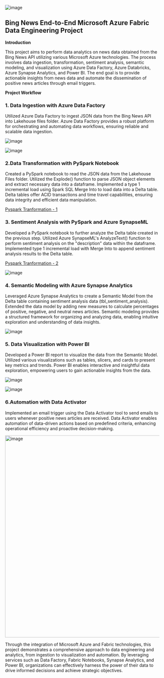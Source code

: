 ![image](https://github.com/Reshmarathod/Bing-News-End-to-End-Microsoft-Azure-Fabric-Data-Engineering-Project-Pyspark/assets/146751905/1391ca22-1ef3-4055-9546-212bc5ef800d)


## Bing News End-to-End Microsoft Azure Fabric Data Engineering Project

**Introduction**

This project aims to perform data analytics on news data obtained from the Bing News API utilizing various Microsoft Azure technologies. The process involves data ingestion, transformation, sentiment analysis, semantic modeling, and visualization using Azure Data Factory, Azure Databricks, Azure Synapse Analytics, and Power BI. The end goal is to provide actionable insights from news data and automate the dissemination of positive news articles through email triggers.

**Project Workflow**

### 1. Data Ingestion with Azure Data Factory

Utilized Azure Data Factory to ingest JSON data from the Bing News API into Lakehouse files folder. Azure Data 
Factory provides a robust platform for orchestrating and automating data workflows, ensuring reliable and scalable 
data ingestion.

 ![image](https://github.com/Reshmarathod/Bing-News-End-to-End-Microsoft-Azure-Fabric-Data-Engineering-Project-Pyspark/assets/146751905/95385307-387c-43d9-9f9b-45e73aec67ed)


![image](https://github.com/Reshmarathod/Bing-News-End-to-End-Microsoft-Azure-Fabric-Data-Engineering-Project-Pyspark/assets/146751905/cf80e417-3100-4a4a-8f78-1ba8f262a2ea)





### 2.Data Transformation with PySpark Notebook

Created a PySpark notebook to read the JSON data from the Lakehouse Files folder. Utilized the Explode() function 
to parse JSON object elements and extract necessary data into a dataframe. Implemented a type 1 incremental load 
using Spark SQL Merge Into to load data into a Delta table. Delta tables offer ACID transactions and time travel 
capabilities, ensuring data integrity and efficient data manipulation.

  [Pyspark Tranformation - 1](https://github.com/Reshmarathod/Bing-News-End-to-End-Microsoft-Azure-Fabric-Data-Engineering-Project-Pyspark/blob/main/Transformation-1.ipynb)



### 3. Sentiment Analysis with PySpark and Azure SynapseML

Developed a PySpark notebook to further analyze the Delta table created in the previous step. Utilized Azure 
SynapseML's AnalyzeText() function to perform sentiment analysis on the "description" data within the dataframe. 
Implemented type 1 incremental load with Merge Into to append sentiment analysis results to the Delta table.

   
  [Pyspark Tranformation - 2](https://github.com/Reshmarathod/Bing-News-End-to-End-Microsoft-Azure-Fabric-Data-Engineering-Project-Pyspark/blob/main/Transformation-2.ipynb)



 ![image](https://github.com/Reshmarathod/Bing-News-End-to-End-Microsoft-Azure-Fabric-Data-Engineering-Project-Pyspark/assets/146751905/7324485c-8f0a-455a-a348-dd37a00e9f41)




### 4. Semantic Modeling with Azure Synapse Analytics

Leveraged Azure Synapse Analytics to create a Semantic Model from the Delta table containing sentiment analysis 
data (tbl_sentiment_analysis). Extended the data model by adding new measures to calculate percentages of 
positive, negative, and neutral news articles. Semantic modeling provides a structured framework for organizing 
and analyzing data, enabling intuitive exploration and understanding of data insights.


  ![image](https://github.com/Reshmarathod/Bing-News-End-to-End-Microsoft-Azure-Fabric-Data-Engineering-Project-Pyspark/assets/146751905/66766399-513f-4bee-bff8-a568977e1666)



### 5. Data Visualization with Power BI

Developed a Power BI report to visualize the data from the Semantic Model. Utilized various visualizations such 
as tables, slicers, and cards to present key metrics and trends. Power BI enables interactive and insightful data 
exploration, empowering users to gain actionable insights from the data.

 ![image](https://github.com/Reshmarathod/Bing-News-End-to-End-Microsoft-Azure-Fabric-Data-Engineering-Project-Pyspark/assets/146751905/ac92555a-9997-4579-a418-f45a2d805ea0)



![image](https://github.com/Reshmarathod/Bing-News-End-to-End-Microsoft-Azure-Fabric-Data-Engineering-Project-Pyspark/assets/146751905/5af9b0ba-58c1-4201-b312-9ce2ab7786af)




### 6.Automation with Data Activator

Implemented an email trigger using the Data Activator tool to send emails to users whenever positive news 
 articles are received. Data Activator enables automation of data-driven actions based on predefined criteria, 
enhancing operational efficiency and proactive decision-making.



 <img width="660" alt="image" src="https://github.com/Reshmarathod/Bing-News-End-to-End-Microsoft-Azure-Fabric-Data-Engineering-Project-Pyspark/assets/146751905/70d2621a-79cc-4887-b45d-b3ba10dbff41">




Through the integration of Microsoft Azure and Fabric technologies, this project demonstrates a comprehensive 
approach to data engineering and analytics, from ingestion to visualization and automation. By leveraging 
services such as Data Factory, Fabric Notebooks, Synapse Analytics, and Power BI, organizations can effectively 
harness the power of their data to drive informed decisions and achieve strategic objectives.












